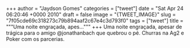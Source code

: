
+++
author = "Jaydson Gomes"
categories = ["tweet"]
date = "Sat Apr 24 06:20:46 +0000 2010"
draft = false
image = "{TWEET_IMAGE}"
slug = "7f05cde69c318273c79b894aaf2c67e4c3d793f0"
tags = ["tweet"]
title = """Uma noite engraçada, apes..."""
+++
Uma noite engraçada, apesar de trágica para o amigo @jonathanbach que quebrou o pé. Churras na Ag2 e Poker com os parcerias.
